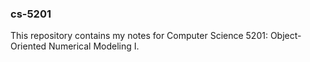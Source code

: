 ### cs-5201

This repository contains my notes for Computer Science 5201: Object-Oriented Numerical Modeling I.